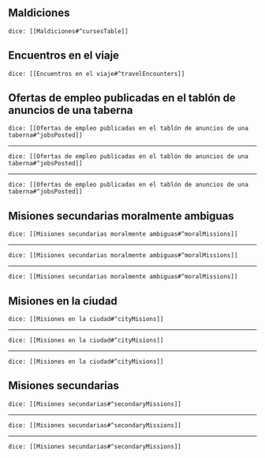 ## Maldiciones
`dice: [[Maldiciones#^cursesTable]]`

## Encuentros en el viaje
`dice: [[Encuentros en el viaje#^travelEncounters]]`

## Ofertas de empleo publicadas en el tablón de anuncios de una taberna
`dice: [[Ofertas de empleo publicadas en el tablón de anuncios de una taberna#^jobsPosted]]`
***
`dice: [[Ofertas de empleo publicadas en el tablón de anuncios de una taberna#^jobsPosted]]`
***
`dice: [[Ofertas de empleo publicadas en el tablón de anuncios de una taberna#^jobsPosted]]`

## Misiones secundarias moralmente ambiguas
`dice: [[Misiones secundarias moralmente ambiguas#^moralMissions]]`
***
`dice: [[Misiones secundarias moralmente ambiguas#^moralMissions]]`
***
`dice: [[Misiones secundarias moralmente ambiguas#^moralMissions]]`

## Misiones en la ciudad
`dice: [[Misiones en la ciudad#^cityMisions]]`
***
`dice: [[Misiones en la ciudad#^cityMisions]]`
***
`dice: [[Misiones en la ciudad#^cityMisions]]`

## Misiones secundarias
`dice: [[Misiones secundarias#^secondaryMissions]]`
***
`dice: [[Misiones secundarias#^secondaryMissions]]`
***
`dice: [[Misiones secundarias#^secondaryMissions]]`